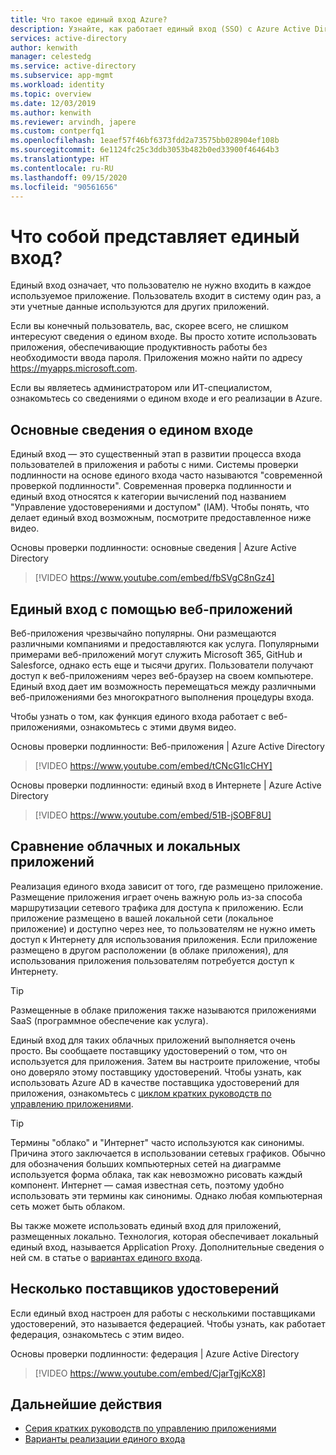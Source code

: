```yaml
---
title: Что такое единый вход Azure?
description: Узнайте, как работает единый вход (SSO) с Azure Active Directory. Используйте единый вход, чтобы пользователям не нужно было запоминать пароли для каждого приложения. Также используйте единый вход, чтобы упростить администрирование управления учетными записями.
services: active-directory
author: kenwith
manager: celestedg
ms.service: active-directory
ms.subservice: app-mgmt
ms.workload: identity
ms.topic: overview
ms.date: 12/03/2019
ms.author: kenwith
ms.reviewer: arvindh, japere
ms.custom: contperfq1
ms.openlocfilehash: 1eaef57f46bf6373fdd2a73575bb028904ef108b
ms.sourcegitcommit: 6e1124fc25c3ddb3053b482b0ed33900f46464b3
ms.translationtype: HT
ms.contentlocale: ru-RU
ms.lasthandoff: 09/15/2020
ms.locfileid: "90561656"
---
```

# <a name="what-is-single-sign-on-sso"></a>Что собой представляет единый вход?

Единый вход означает, что пользователю не нужно входить в каждое используемое приложение. Пользователь входит в систему один раз, а эти учетные данные используются для других приложений.

Если вы конечный пользователь, вас, скорее всего, не слишком интересуют сведения о едином входе. Вы просто хотите использовать приложения, обеспечивающие продуктивность работы без необходимости ввода пароля. Приложения можно найти по адресу https://myapps.microsoft.com.
 
Если вы являетесь администратором или ИТ-специалистом, ознакомьтесь со сведениями о едином входе и его реализации в Azure.

## <a name="single-sign-on-basics"></a>Основные сведения о едином входе
Единый вход — это существенный этап в развитии процесса входа пользователей в приложения и работы с ними. Системы проверки подлинности на основе единого входа часто называются "современной проверкой подлинности". Современная проверка подлинности и единый вход относятся к категории вычислений под названием "Управление удостоверениями и доступом" (IAM). Чтобы понять, что делает единый вход возможным, посмотрите предоставленное ниже видео.

Основы проверки подлинности: основные сведения | Azure Active Directory

> [!VIDEO https://www.youtube.com/embed/fbSVgC8nGz4]

## <a name="single-sign-on-with-web-applications"></a>Единый вход с помощью веб-приложений
Веб-приложения чрезвычайно популярны. Они размещаются различными компаниями и предоставляются как услуга. Популярными примерами веб-приложений могут служить Microsoft 365, GitHub и Salesforce, однако есть еще и тысячи других. Пользователи получают доступ к веб-приложениям через веб-браузер на своем компьютере. Единый вход дает им возможность перемещаться между различными веб-приложениями без многократного выполнения процедуры входа.

Чтобы узнать о том, как функция единого входа работает с веб-приложениями, ознакомьтесь с этими двумя видео.

Основы проверки подлинности: Веб-приложения | Azure Active Directory

> [!VIDEO https://www.youtube.com/embed/tCNcG1lcCHY]

Основы проверки подлинности: единый вход в Интернете | Azure Active Directory

> [!VIDEO https://www.youtube.com/embed/51B-jSOBF8U]

## <a name="cloud-versus-on-premises-hosted-apps"></a>Сравнение облачных и локальных приложений
Реализация единого входа зависит от того, где размещено приложение. Размещение приложения играет очень важную роль из-за способа маршрутизации сетевого трафика для доступа к приложению. Если приложение размещено в вашей локальной сети (локальное приложение) и доступно через нее, то пользователям не нужно иметь доступ к Интернету для использования приложения. Если приложение размещено в другом расположении (в облаке приложения), для использования приложения пользователям потребуется доступ к Интернету.

> [!TIP]
> Размещенные в облаке приложения также называются приложениями SaaS (программное обеспечение как услуга). 

Единый вход для таких облачных приложений выполняется очень просто. Вы сообщаете поставщику удостоверений о том, что он используется для приложения. Затем вы настроите приложение, чтобы оно доверяло этому поставщику удостоверений. Чтобы узнать, как использовать Azure AD в качестве поставщика удостоверений для приложения, ознакомьтесь с [циклом кратких руководств по управлению приложениями](add-application-portal.md).

> [!TIP]
> Термины "облако" и "Интернет" часто используются как синонимы. Причина этого заключается в использовании сетевых графиков. Обычно для обозначения больших компьютерных сетей на диаграмме используется форма облака, так как невозможно рисовать каждый компонент. Интернет — самая известная сеть, поэтому удобно использовать эти термины как синонимы. Однако любая компьютерная сеть может быть облаком.

Вы также можете использовать единый вход для приложений, размещенных локально. Технология, которая обеспечивает локальный единый вход, называется Application Proxy. Дополнительные сведения о ней см. в статье о [вариантах единого входа](sso-options.md).

## <a name="multiple-identity-providers"></a>Несколько поставщиков удостоверений
Если единый вход настроен для работы с несколькими поставщиками удостоверений, это называется федерацией. Чтобы узнать, как работает федерация, ознакомьтесь с этим видео.

Основы проверки подлинности: федерация | Azure Active Directory

> [!VIDEO https://www.youtube.com/embed/CjarTgjKcX8]


## <a name="next-steps"></a>Дальнейшие действия
* [Серия кратких руководств по управлению приложениями](view-applications-portal.md)
* [Варианты реализации единого входа](sso-options.md)
